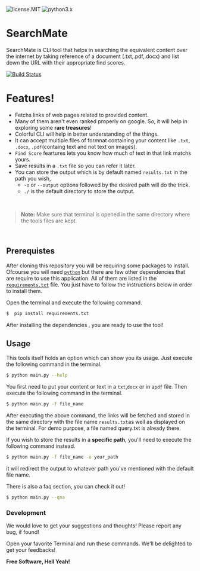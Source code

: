 ![license.MIT](https://img.shields.io/github/license/techyhoney/SearchMate) ![python3.x](https://img.shields.io/badge/python-3.x-brightgreen.svg)  
# SearchMate

SearchMate is CLI tool that helps in searching the equivalent content over the internet by taking reference of a document (.txt,.pdf,.docx) and list down the URL with their appropriate find scores.



[![Build Status](https://travis-ci.org/joemccann/dillinger.svg?branch=master)](https://travis-ci.org/joemccann/dillinger)



#  Features!

  - Fetchs links of web pages related to provided content.
  - Many of them aren't even ranked properly on google. So, it will help in exploring 
    some **rare treasures**!
  - Colorful CLI will help in better understanding of the things.
  - It can accept multiple files of formnat containing your content like `.txt`, `.docx`,
   `.pdf`(containg text and not text on images).
  - `Find Score` feartures lets you know how much of text in that link matchs yours.
  - Save results in a `.txt` file so you can refer it later.
  - You can store the output which is by default named `results.txt` in the path you wish, 
    - `-o` or `--output` options followed by the desired path will do the trick.
    - `./` is the default directory to store the output.
    
‎
‎
    
>**Note:** Make sure that terminal is opened in the same directory where the tools files are kept.

‎

## Prerequistes
After cloning this repository you will be requiring some packages to install. Ofcourse you will need 
[`python`](https://www.python.org/)  but there are few other dependencies that are require to use this application.  All of them 
are listed in  the [`requirements.txt`](https://github.com/KingK619/SearchMate/blob/main/requirements.txt) file. You just have to follow the instructions below
in order to install them.

Open the terminal and execute the following command.
```sh
$  pip install requirements.txt
```
 After installing the dependencies , you are ready to use the tool!
## Usage


This tools itself holds an option which can show you its usage. Just execute the following
command in the terminal.
```sh
$ python main.py --help
```
You first need to put your content or text in a `txt`,`docx` or in a`pdf` file. Then execute 
the following command in the terminal.

```sh
$ python main.py -f file_name
```
After executing the above command, the links will be fetched and stored in the same
directory with the file name `results.txt`as well as displayed on the terminal.
For demo purpose, a file named query.txt is already there.

If you wish to store the results in a **specific path**, you'll need to execute the
following command instead.
```sh
$ python main.py -f file_name -o your_path
```
it will redirect the output to whatever path you've mentioned with the default file name.

There is also a faq section, you can check it out! 
```sh
$ python main.py --qna
```

### Development


We would love to get your suggestions and thoughts!
Please report any bug, if found!

Open your favorite Terminal and run these commands.
We'll be delighted to get your feedbacks!

**Free Software, Hell Yeah!**


